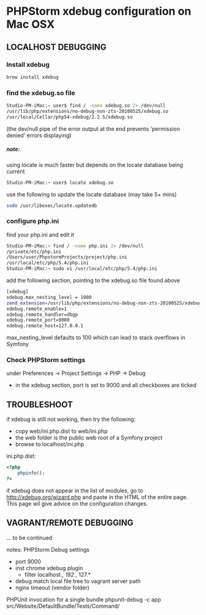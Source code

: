# PHPStorm xdebug configuration on Mac OSX

## LOCALHOST DEBUGGING

### Install xdebug
```sh
brew install xdebug
```
### find the xdebug.so file
```sh
Studio-PM-iMac:~ user$ find / -name xdebug.so 2> /dev/null
/usr/lib/php/extensions/no-debug-non-zts-20100525/xdebug.so
/usr/local/Cellar/php54-xdebug/2.2.5/xdebug.so
```
(the dev/null pipe of the error output at the end prevents 'permission denied' errors displaying)

##### note:
using locate is much faster but depends on the locate database being current
```sh
Studio-PM-iMac:~ user$ locate xdebug.so
```
use the following to update the locate database (may take 5+ mins)
```sh
sudo /usr/libexec/locate.updatedb
```

### configure php.ini

find your php.ini and edit it
```sh
Studio-PM-iMac:~ find / -name php.ini 2> /dev/null
/private/etc/php.ini
/Users/user/PhpstormProjects/project/php.ini
/usr/local/etc/php/5.4/php.ini
Studio-PM-iMac:~ sudo vi /usr/local/etc/php/5.4/php.ini
```

add the following section, pointing to the xdebug.so file found above

```sh
[xdebug]
xdebug.max_nesting_level = 1000
zend_extension=/usr/lib/php/extensions/no-debug-non-zts-20100525/xdebug.so
xdebug.remote_enable=1
xdebug.remote_handler=dbgp
xdebug.remote_port=9000
xdebug.remote_host=127.0.0.1
```

max_nesting_level defaults to 100 which can lead to stack overflows in Symfony

### Check PHPStorm settings
under Preferences -> Project Settings -> PHP -> Debug
- in the xdebug section, port is set to 9000 and all checkboxes are ticked

## TROUBLESHOOT
if xdebug is still not working, then try the following:
- copy web/ini.php.dist to web/ini.php
- the web folder is the public web root of a Symfony project
- browse to localhost/ini.php

ini.php.dist:
```php
<?php 
	phpinfo();
?>
```
if xdebug does not appear in the list of modules, go to http://xdebug.org/wizard.php
and paste in the HTML of the entire page. This page wil give advice on the configuration changes.

## VAGRANT/REMOTE DEBUGGING

... to be continued

notes:
PHPStorm Debug settings

- port 9000
- inst chrome xdebug plugin
	- filter localhost.*, 192.*, 127.*
- debug match local file tree to vagrant server path
- nginx timeout (vendor folder)


PHPUnit invocation for a single bundle
    phpunit-debug -c app src/Website/DefaultBundle/Tests/Command/


